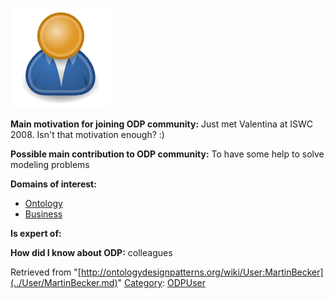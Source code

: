 [![Image:ODPUser.png](../images/a/a6/ODPUser.png)](../Image/ODPUser.png.md "Image:ODPUser.png")




  





__Main motivation for joining ODP community:__ Just met Valentina at ISWC 2008. Isn't that motivation enough? :)


__Possible main contribution to ODP community:__ To have some help to solve modeling problems


__Domains of interest:__



* [Ontology](../Community/Ontology-based_models.md "Community:Ontology")
* [Business](../Community/Business.md "Community:Business")


__Is expert of:__


  

__How did I know about ODP:__ colleagues






Retrieved from "[http://ontologydesignpatterns.org/wiki/User:MartinBecker](../User/MartinBecker.md)"
 [Category](http://ontologydesignpatterns.org/wiki/Special:Categories "Special:Categories"): [ODPUser](../Category/ODPUser.md "Category:ODPUser")